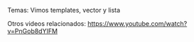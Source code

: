 Temas: 
Vimos templates, vector y lista


Otros videos relacionados:
https://www.youtube.com/watch?v=PnGob8dYIFM
